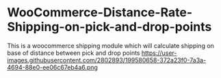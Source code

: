 # WooCommerce-Distance-Rate-Shipping-on-pick-and-drop-points
This is a woocommerce shipping module which will calculate shipping on base of distance between pick and drop points
https://user-images.githubusercontent.com/2802893/199580658-372a23f0-7a3a-4694-88e0-ee06c67eb4a6.png
